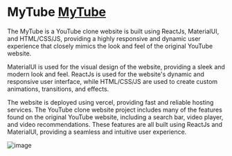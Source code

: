 # MyTube [MyTube](https://my-tube-zeta.vercel.app/)

The MyTube is a YouTube clone website is built using ReactJs, MaterialUI, and HTML/CSS/JS, providing a highly responsive and dynamic user experience that closely mimics the look and feel of the original YouTube website.

MaterialUI is used for the visual design of the website, providing a sleek and modern look and feel. ReactJs is used for the website's dynamic and responsive user interface, while HTML/CSS/JS are used to create custom animations, transitions, and effects.

The website is deployed using vercel, providing fast and reliable hosting services. 
The YouTube clone website project includes many of the features found on the original YouTube website, including a search bar, video player, and video recommendations. These features are all built using ReactJs and MaterialUI, providing a seamless and intuitive user experience.

![image](https://github.com/MrJay07/MyTube/assets/92586520/bf917363-a481-4e8a-8911-625e5afa793c)

